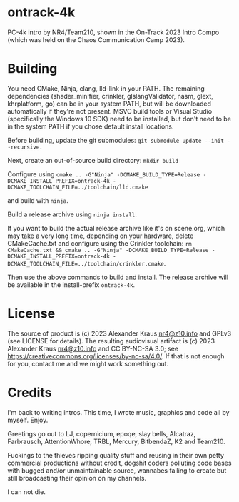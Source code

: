 # ontrack-4k
PC-4k intro by NR4/Team210, shown in the On-Track 2023 Intro Compo (which was held on the Chaos Communication Camp 2023).

# Building
You need CMake, Ninja, clang, lld-link in your PATH. The remaining dependencies (shader_minifier, crinkler, glslangValidator, nasm, glext, khrplatform, go) can be in your system PATH, but will be downloaded automatically if they're not present. MSVC build tools or Visual Studio (specifically the Windows 10 SDK) need to be installed, but don't need to be in the system PATH if you chose default install locations.

Before building, update the git submodules:
`git submodule update --init --recursive.`

Next, create an out-of-source build directory:
`mkdir build`

Configure using
`cmake .. -G"Ninja" -DCMAKE_BUILD_TYPE=Release -DCMAKE_INSTALL_PREFIX=ontrack-4k -DCMAKE_TOOLCHAIN_FILE=../toolchain/lld.cmake`

and build with
`ninja`.

Build a release archive using
`ninja install`.

If you want to build the actual release archive like it's on scene.org, which may take a very long time, depending on your hardware, delete CMakeCache.txt and configure using the Crinkler toolchain:
`rm CMakeCache.txt && cmake .. -G"Ninja" -DCMAKE_BUILD_TYPE=Release -DCMAKE_INSTALL_PREFIX=ontrack-4k -DCMAKE_TOOLCHAIN_FILE=../toolchain/crinkler.cmake`.

Then use the above commands to build and install. The release archive will be available in the install-prefix `ontrack-4k`.

# License
The source of product is (c) 2023 Alexander Kraus <nr4@z10.info> and GPLv3 (see LICENSE for details). The resulting audiovisual artifact is (c) 2023 Alexander Kraus <nr4@z10.info> and CC BY-NC-SA 3.0; see https://creativecommons.org/licenses/by-nc-sa/4.0/. If that is not enough for you, contact me and we might work something out.

# Credits
I'm back to writing intros. This time, I wrote music, graphics and code all by myself. Enjoy.

Greetings go out to LJ, copernicium, epoqe, slay bells, Alcatraz, Farbrausch, AttentionWhore, TRBL, Mercury, BitbendaZ, K2 and Team210.

Fuckings to the thieves ripping quality stuff and reusing in their own petty commercial productions without credit, dogshit coders polluting code bases with bugged and/or unmaintainable source, wannabes failing to create but still broadcasting their opinion on my channels.

I can not die.
